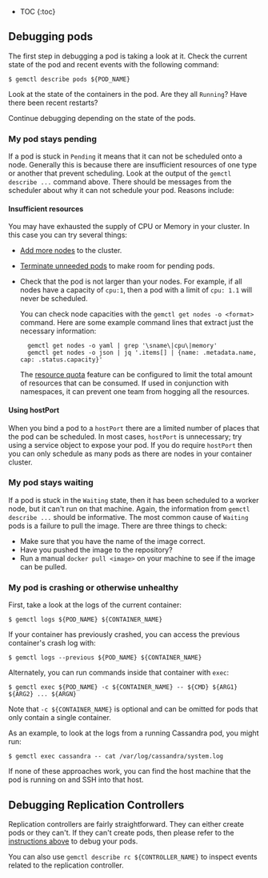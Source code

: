 ---
---

* TOC
{:toc}

## Debugging pods

The first step in debugging a pod is taking a look at it. Check the current
state of the pod and recent events with the following command:

    $ gemctl describe pods ${POD_NAME}

Look at the state of the containers in the pod. Are they all `Running`?  Have
there been recent restarts?

Continue debugging depending on the state of the pods.

### My pod stays pending

If a pod is stuck in `Pending` it means that it can not be scheduled onto a
node. Generally this is because there are insufficient resources of one type or
another that prevent scheduling. Look at the output of the `gemctl describe
...` command above. There should be messages from the scheduler about why it
can not schedule your pod. Reasons include:

#### Insufficient resources

You may have exhausted the supply of CPU or Memory in your cluster. In this
case you can try several things:

* [Add more nodes](/docs/admin/cluster-management/#resizing-a-cluster) to the cluster.

* [Terminate unneeded pods](/docs/user-guide/pods/single-container/#deleting_a_pod)
  to make room for pending pods.

* Check that the pod is not larger than your nodes. For example, if all
  nodes have a capacity of `cpu:1`, then a pod with a limit of `cpu: 1.1`
  will never be scheduled.

    You can check node capacities with the `gemctl get nodes -o <format>`
    command. Here are some example command lines that extract just the necessary
    information:

        gemctl get nodes -o yaml | grep '\sname\|cpu\|memory'
        gemctl get nodes -o json | jq '.items[] | {name: .metadata.name, cap: .status.capacity}'

  The [resource quota](/docs/admin/resourcequota/)
  feature can be configured to limit the total amount of
  resources that can be consumed. If used in conjunction with namespaces, it can
  prevent one team from hogging all the resources.

#### Using hostPort

When you bind a pod to a `hostPort` there are a limited number of places that
the pod can be scheduled. In most cases, `hostPort` is unnecessary; try using a
service object to expose your pod. If you do require `hostPort` then you can
only schedule as many pods as there are nodes in your container cluster.

### My pod stays waiting

If a pod is stuck in the `Waiting` state, then it has been scheduled to a
worker node, but it can't run on that machine. Again, the information from
`gemctl describe ...` should be informative. The most common cause of
`Waiting` pods is a failure to pull the image. There are three things to check:

* Make sure that you have the name of the image correct.
* Have you pushed the image to the repository?
* Run a manual `docker pull <image>` on your machine to see if the image can be
  pulled.

### My pod is crashing or otherwise unhealthy

First, take a look at the logs of the current container:

    $ gemctl logs ${POD_NAME} ${CONTAINER_NAME}

If your container has previously crashed, you can access the previous
container's crash log with:

    $ gemctl logs --previous ${POD_NAME} ${CONTAINER_NAME}

Alternately, you can run commands inside that container with `exec`:

    $ gemctl exec ${POD_NAME} -c ${CONTAINER_NAME} -- ${CMD} ${ARG1} ${ARG2} ... ${ARGN}

Note that `-c ${CONTAINER_NAME}` is optional and can be omitted for pods that
only contain a single container.

As an example, to look at the logs from a running Cassandra pod, you might run:

    $ gemctl exec cassandra -- cat /var/log/cassandra/system.log

If none of these approaches work, you can find the host machine that the pod is
running on and SSH into that host.

## Debugging Replication Controllers

Replication controllers are fairly straightforward. They can either create pods
or they can't. If they can't create pods, then please refer to the
[instructions above](#debugging_pods) to debug your pods.

You can also use `gemctl describe rc ${CONTROLLER_NAME}` to inspect events
related to the replication controller.


